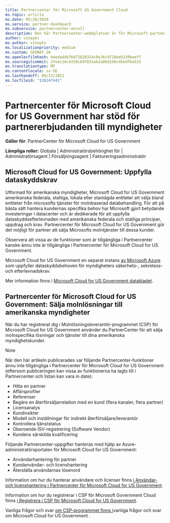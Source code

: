 ```yaml
---
title: Partnercenter för Microsoft US Government Cloud
ms.topic: article
ms.date: 05/26/2020
ms.service: partner-dashboard
ms.subservice: partnercenter-enroll
description: Den här Partnercenter-webbplatsen är för Microsoft-partner som erbjuder Microsoft-molnlösningar till kunder som arbetar med myndigheter i USA.
author: vinayks
ms.author: vinayks
ms.localizationpriority: medium
ms.custom: SEOMAY.20
ms.openlocfilehash: b4edaddb76d72620324c0e26c971bbeb339beeff
ms.sourcegitcommit: 37eac16c4339cb97831eb2a86d156c45bdf6a531
ms.translationtype: MT
ms.contentlocale: sv-SE
ms.lasthandoff: 09/13/2021
ms.locfileid: "126247441"
---
```

# <a name="partner-center-for-microsoft-cloud-for-us-government-supports-partner-offers-to-government-agencies"></a>Partnercenter för Microsoft Cloud for US Government har stöd för partnererbjudanden till myndigheter

**Gäller för**: PartnerCenter för Microsoft Cloud for US Government

**Lämpliga roller:** Globala | Administratörsbehörighet för | Administratörsagent | Försäljningsagent | Faktureringsadministratör

## <a name="microsoft-cloud-for-us-government-meeting-data-protection-requirements"></a>Microsoft Cloud for US Government: Uppfylla dataskyddskrav

Utformad för amerikanska myndigheter, Microsoft Cloud for US Government amerikanska federala, statliga, lokala eller stamägda entiteter att välja bland entiteter från microsofts tjänster för molnbaserad databehandling. För att på bästa sätt hantera kundernas specifika behov har Microsoft gjort betydande investeringar i datacenter och är dedikerade för att uppfylla dataskyddsefterlevnaden med amerikanska federala och statliga principer, uppdrag och krav. Partnercenter för Microsoft Cloud for US Government gör det möjligt för partner att sälja Microsofts molntjänster till dessa kunder.

Observera att vissa av de funktioner som är tillgängliga i Partnercenter kanske ännu inte är tillgängliga i Partnercenter för Microsoft Cloud for US Government.

Microsoft Cloud for US Government en separat instans [av Microsoft Azure](https://azure.microsoft.com/overview/clouds/government/) som uppfyller dataskyddsbehoven för myndigheters säkerhets-, sekretess- och efterlevnadskrav. 

Mer information finns i [Microsoft Cloud for US Government databladet](https://download.microsoft.com/download/C/9/C/C9CA3002-DFC4-4ADA-841F-DF42AEC042FB/Microsoft_Azure_Government_Datasheet_EN_US.PDF).

## <a name="partner-center-for-microsoft-cloud-for-us-government-selling-cloud-solutions-to-us-government-entities"></a>Partnercenter för Microsoft Cloud for US Government: Sälja molnlösningar till amerikanska myndigheter

När du har registrerat dig i Molnlösningsleverantör-programmet (CSP) för Microsoft Cloud for US Government använder du PartnerCenter för att sälja molnspecifika lösningar och tjänster till dina amerikanska myndighetskunder. 

> [!NOTE]  
> När den här artikeln publicerades var följande Partnercenter-funktioner ännu inte tillgängliga i Partnercenter för Microsoft Cloud for US Government (eftersom publiceringen kan vissa av funktionerna ha lagts till i Partnercenter och listan kan vara in date):

- Hitta en partner
- Affärsprofiler
- Referenser
- Begära en återförsäljarrelation med en kund (flera kanaler, flera partner)
- Licensanalys
- Kundinsikter
- Modell och inställningar för indirekt återförsäljare/leverantör
- Kontrollera tjänststatus
- Oberoende ISV-registrering (Software Vendor)
- Kundens särskilda kvalificering

Följande Partnercenter-uppgifter hanteras med hjälp av Azure-administratörsportalen för Microsoft Cloud for US Government: 

- Användarhantering för partner
- Kundanvändar- och licenshantering
- Återställa användarnas lösenord

Information om hur du hanterar användare och licenser finns [i Användar- och licenshantering i Partnercenter för Microsoft Cloud for US Government](user-management-in-partner-center-for-microsoft-us-govt-cloud.md).

Information om hur du registrerar i CSP för Microsoft Government Cloud finns [i Registrera i CSP för Microsoft Cloud for US Government](enroll-in-csp-for-microsoft-us-govt-cloud.md).

Vanliga frågor och svar [om CSP-programmet finns i](faq-for-us-govt-cloud.yml)vanliga frågor och svar om Microsoft Cloud for US Government .
